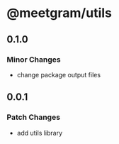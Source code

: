 # @meetgram/utils

## 0.1.0

### Minor Changes

- change package output files

## 0.0.1

### Patch Changes

- add utils library
